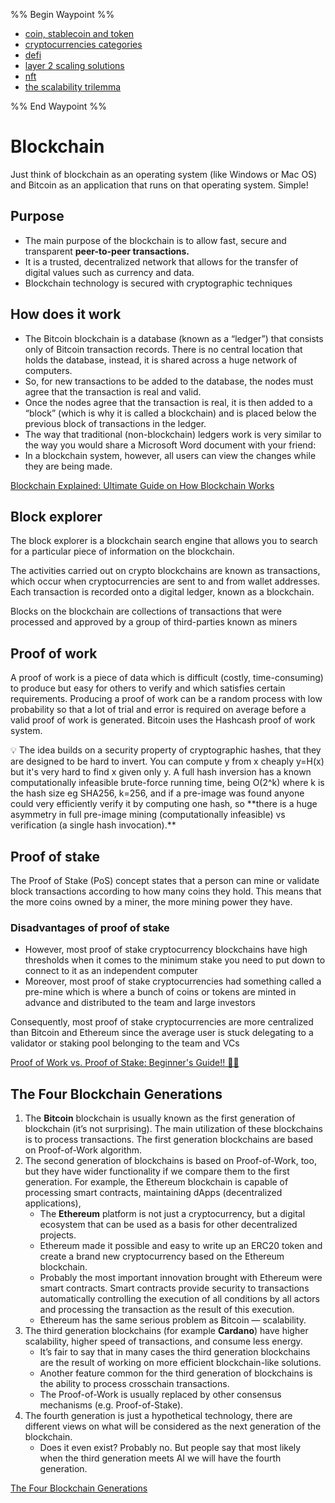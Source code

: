 %% Begin Waypoint %%
- [coin, stablecoin and token](./coin,%20stablecoin%20and%20token.md)
- [cryptocurrencies categories](./cryptocurrencies%20categories.md)
- [defi](./defi.md)
- [layer 2 scaling solutions](./layer%202%20scaling%20solutions.md)
- [nft](./nft.md)
- [the scalability trilemma](./the%20scalability%20trilemma.md)

%% End Waypoint %%

# Blockchain

Just think of blockchain as an operating system (like Windows or Mac OS) and Bitcoin as an application that runs on that operating system. Simple!

## Purpose

- The main purpose of the blockchain is to allow fast, secure and transparent **peer-to-peer transactions.**
- It is a trusted, decentralized network that allows for the transfer of digital values such as currency and data.
- Blockchain technology is secured with cryptographic techniques

## How does it work

- The Bitcoin blockchain is a database (known as a “ledger”) that consists only of Bitcoin transaction records. There is no central location that holds the database, instead, it is shared across a huge network of computers.
- So, for new transactions to be added to the database, the nodes must agree that the transaction is real and valid.
- Once the nodes agree that the transaction is real, it is then added to a “block” (which is why it is called a blockchain) and is placed below the previous block of transactions in the ledger.
- The way that traditional (non-blockchain) ledgers work is very similar to the way you would share a Microsoft Word document with your friend:
- In a blockchain system, however, all users can view the changes while they are being made.

[Blockchain Explained: Ultimate Guide on How Blockchain Works](https://www.bitdegree.org/crypto/tutorials/blockchain-explained)

## Block explorer

The block explorer is a blockchain search engine that allows you to search for a particular piece of information on the blockchain.

The activities carried out on crypto blockchains are known as transactions, which occur when cryptocurrencies are sent to and from wallet addresses. Each transaction is recorded onto a digital ledger, known as a blockchain.

Blocks on the blockchain are collections of transactions that were processed and approved by a group of third-parties known as miners

## Proof of work

A proof of work is a piece of data which is difficult (costly, time-consuming) to produce but easy for others to verify and which satisfies certain requirements. Producing a proof of work can be a random process with low probability so that a lot of trial and error is required on average before a valid proof of work is generated. Bitcoin uses the Hashcash proof of work system.

<aside>
💡 The idea builds on a security property of cryptographic hashes, that they are designed to be hard to invert. 
You can compute y from x cheaply y=H(x) but it's very hard to find x given only y. 
A full hash inversion has a known computationally infeasible brute-force running time, being O(2^k) where k is the hash size eg SHA256, k=256, and if a pre-image was found anyone could very efficiently verify it by computing one hash, so **there is a huge asymmetry in full pre-image mining (computationally infeasible) vs verification (a single hash invocation).**

</aside>

## Proof of stake

The Proof of Stake (PoS) concept states that a person can mine or validate block transactions according to how many coins they hold. This means that the more coins owned by a miner, the more mining power they have.

### Disadvantages of proof of stake

- However, most proof of stake cryptocurrency blockchains have high thresholds when it comes to the minimum stake you need to put down to connect to it as an independent computer
- Moreover, most proof of stake cryptocurrencies had something called a pre-mine which is where a bunch of coins or tokens are minted in advance and distributed to the team and large investors

Consequently, most proof of stake cryptocurrencies are more centralized than Bitcoin and Ethereum since the average user is stuck delegating to a validator or staking pool belonging to the team and VCs

[Proof of Work vs. Proof of Stake: Beginner's Guide!! 👨‍🏫](https://www.youtube.com/watch?v=08vnE2_cAeQ&t=191s)

## The Four Blockchain Generations

1. The **Bitcoin** blockchain is usually known as the first generation of blockchain (it’s not surprising). The main utilization of these blockchains is to process transactions. The first generation blockchains are based on Proof-of-Work algorithm.
2. The second generation of blockchains is based on Proof-of-Work, too, but they have wider functionality if we compare them to the first generation. For example, the Ethereum blockchain is capable of processing smart contracts, maintaining dApps (decentralized applications),
    - The **Ethereum** platform is not just a cryptocurrency, but a digital ecosystem that can be used as a basis for other decentralized projects.
    - Ethereum made it possible and easy to write up an ERC20 token and create a brand new cryptocurrency based on the Ethereum blockchain.
    - Probably the most important innovation brought with Ethereum were smart contracts. Smart contracts provide security to transactions automatically controlling the execution of all conditions by all actors and processing the transaction as the result of this execution.
    - Ethereum has the same serious problem as Bitcoin — scalability.
3. The third generation blockchains (for example **Cardano**) have higher scalability, higher speed of transactions, and consume less energy.
    - It’s fair to say that in many cases the third generation blockchains are the result of working on more efficient blockchain-like solutions.
    - Another feature common for the third generation of blockchains is the ability to process crosschain transactions.
    - The Proof-of-Work is usually replaced by other consensus mechanisms (e.g. Proof-of-Stake).
4. The fourth generation is just a hypothetical technology, there are different views on what will be considered as the next generation of the blockchain.
    - Does it even exist? Probably no. But people say that most likely when the third generation meets AI we will have the fourth generation.

[The Four Blockchain Generations](https://medium.com/the-capital/the-four-blockchain-generations-5627ef666f3b)